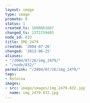 ```yaml
---
layout: image
type: image
promote: 0
status: 1
created_ts: 1090861667
changed_ts: 1372159403
node_id: 832
title: IMG_2479
created: '2004-07-26'
changed: '2013-06-25'
aliases:
- "/2004/07/26/img_2479/"
- "/node/832/"
permalink: "/2004/07/26/img_2479/"
tags:
- Rotorua
images:
- src: image/images/img_2479-832.jpg
  name: img_2479-832.jpg
---
```


